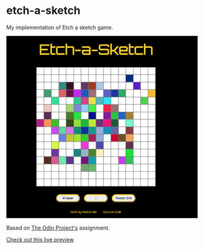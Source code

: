 # etch-a-sketch

My implementation of Etch a sketch game.

![Etch a sketch game](./preview-image.png)

Based on [The Odin Project's](https://www.theodinproject.com/paths/foundations/courses/foundations/lessons/etch-a-sketch-project) assignment.

[Check out this live preview](https://nskills-lab.github.io/etch-a-sketch/)
